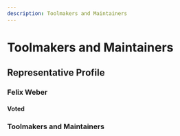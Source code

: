 ```yaml
---
description: Toolmakers and Maintainers
---
```


# Toolmakers and Maintainers

## Representative Profile

### Felix Weber

#### Voted

### Toolmakers and Maintainers

